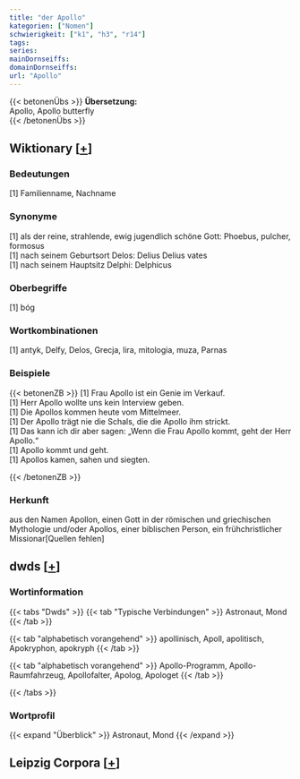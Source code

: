 ```yaml
---
title: "der Apollo"
kategorien: ["Nomen"]
schwierigkeit: ["k1", "h3", "r14"]
tags:
series:
mainDornseiffs:
domainDornseiffs:
url: "Apollo"
---
```


{{< betonenÜbs >}}
**Übersetzung:**  
Apollo, Apollo butterfly  
{{< /betonenÜbs >}}

## Wiktionary [[+](https://de.wiktionary.org/wiki/Apollo)]

### Bedeutungen
[1] Familienname, Nachname  

### Synonyme
[1] als der reine, strahlende, ewig jugendlich schöne Gott: Phoebus, pulcher, formosus  
[1] nach seinem Geburtsort Delos: Delius Delius vates  
[1] nach seinem Hauptsitz Delphi: Delphicus  

### Oberbegriffe
[1] bóg  

### Wortkombinationen
[1] antyk, Delfy, Delos, Grecja, lira, mitologia, muza, Parnas  

### Beispiele
{{< betonenZB >}}
[1] Frau Apollo ist ein Genie im Verkauf.  
[1] Herr Apollo wollte uns kein Interview geben.  
[1] Die Apollos kommen heute vom Mittelmeer.  
[1] Der Apollo trägt nie die Schals, die die Apollo ihm strickt.  
[1] Das kann ich dir aber sagen: „Wenn die Frau Apollo kommt, geht der Herr Apollo.“  
[1] Apollo kommt und geht.  
[1] Apollos kamen, sahen und siegten.  

{{< /betonenZB >}}
### Herkunft
aus den Namen Apollon, einen Gott in der römischen und griechischen Mythologie und/oder Apollos, einer biblischen Person, ein frühchristlicher Missionar[Quellen fehlen]  



## dwds [[+](https://www.dwds.de/wb/Apollo)]

### Wortinformation
{{< tabs "Dwds" >}}
{{< tab "Typische Verbindungen" >}}
Astronaut, Mond
{{< /tab >}}

{{< tab "alphabetisch vorangehend" >}}
apollinisch, Apoll, apolitisch, Apokryphon, apokryph
{{< /tab >}}

{{< tab "alphabetisch vorangehend" >}}
Apollo-Programm, Apollo-Raumfahrzeug, Apollofalter, Apolog, Apologet
{{< /tab >}}

{{< /tabs >}}

### Wortprofil
{{< expand "Überblick" >}} Astronaut, Mond {{< /expand >}}

## Leipzig Corpora [[+](https://corpora.uni-leipzig.de/en/res?word=Apollo&corpusId=deu_newscrawl-public_2018)]

